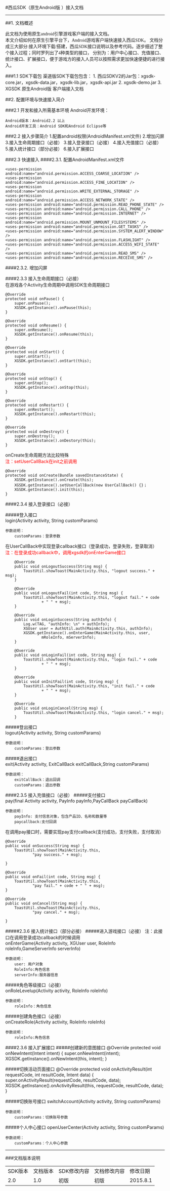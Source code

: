 #西瓜SDK（原生Android版 ）接入文档

****
<link rel="stylesheet" href="http://yandex.st/highlightjs/6.2/styles/googlecode.min.css" />

<script src="http://code.jquery.com/jquery-1.7.2.min.js"></script>
<script src="http://yandex.st/highlightjs/6.2/highlight.min.js"></script>

<script>hljs.initHighlightingOnLoad();</script>
<script type="text/javascript">
 $(document).ready(function(){
      $("h2,h3,h4,h5,h6").each(function(i,item){
        var tag = $(item).get(0).localName;
        $(item).attr("id","wow"+i);
        $("#category").append('<a class="new'+tag+'" href="#wow'+i+'">'+$(this).text()+'</a></br>');
        $(".newh2").css("margin-left",0);
        $(".newh3").css("margin-left",20);
        $(".newh4").css("margin-left",40);
        $(".newh5").css("margin-left",60);
        $(".newh6").css("margin-left",80);
      });
 });
</script>

<div id="category" style="display:none"></div>


##1. 文档概述

<font face="微软雅黑">此文档为使用原生android引擎游戏客户端的接入文档。</br>
本文介绍如何在原生引擎平台下，Android游戏客户端快速接入西瓜SDK。
文档分成三大部分:接入环境下载/搭建，西瓜SDK接口说明以及参考代码。逐步细述了整个接入过程；同时罗列出了4种类型的接口，
分别为：用户中心接口、充值接口、统计接口、扩展接口，便于游戏方的接入人员可以按照需求更加快速便捷的进行接入。
</font>


###1.1 SDK下载包
	渠道版SDK下载包包含：
	1. 西瓜SDKV2的Jar包：xgsdk-core.jar，xgsdk-data.jar，xgsdk-lib.jar，xgsdk-api.jar
	2. xgsdk-demo.jar
	3. XGSDK 原生Android版 客户端接入文档

##2. 配置环境与快速接入简介

###2.1 开发和接入所需基本环境
Android开发环境：

	Android版本：Android2.2 以上
	Android开发工具：Android SDK和Android Eclipse等

###2.2 接入步骤简介
	1.配置android权限(AndroidManifest.xml文件)
	2.增加闪屏
	3.接入生命周期接口（必接）
	3.接入登录接口（必接）
	4.接入充值接口（必接）
	5.接入统计接口（部分必接）
	6.接入扩展接口

###2.3 快速接入
####2.3.1. 配置AndroidManifest.xml文件<br />

	<uses-permission android:name="android.permission.ACCESS_COARSE_LOCATION" />
    <uses-permission android:name="android.permission.ACCESS_FINE_LOCATION" />
    <uses-permission android:name="android.permission.WRITE_EXTERNAL_STORAGE" />
    <uses-permission android:name="android.permission.ACCESS_NETWORK_STATE" />
    <uses-permission android:name="android.permission.READ_PHONE_STATE" />
    <uses-permission android:name="android.permission.CALL_PHONE" />
    <uses-permission android:name="android.permission.INTERNET" />
    <uses-permission android:name="android.permission.MOUNT_UNMOUNT_FILESYSTEMS" />
    <uses-permission android:name="android.permission.GET_TASKS" />
    <uses-permission android:name="android.permission.SYSTEM_ALERT_WINDOW" />
    <uses-permission android:name="android.permission.FLASHLIGHT" />
    <uses-permission android:name="android.permission.ACCESS_WIFI_STATE" />
    <uses-permission android:name="android.permission.READ_SMS" />
    <uses-permission android:name="android.permission.RECEIVE_SMS" />


####2.3.2. 增加闪屏

####2.3.3 接入生命周期接口（必接）<br />
在游戏各个Activity生命周期中调用SDK生命周期接口<br />



    @Override
    protected void onPause() {
        super.onPause();
        XGSDK.getInstance().onPause(this);
    }

    @Override
    protected void onResume() {
        super.onResume();
        XGSDK.getInstance().onResume(this);
    }

    @Override
    protected void onStart() {
        super.onStart();
        XGSDK.getInstance().onStart(this);
    }

    @Override
    protected void onStop() {
        super.onStop();
        XGSDK.getInstance().onStop(this);
    }

    @Override
    protected void onRestart() {
        super.onRestart();
        XGSDK.getInstance().onRestart(this);
    }

	@Override
    protected void onDestroy() {
        super.onDestroy();
        XGSDK.getInstance().onDestory(this);
    }

onCreate生命周期方法比较特殊<br />
<font color="red">注：setUserCallBack在init之前调用</font>

	@Override
    protected void onCreate(Bundle savedInstanceState) {
        XGSDK.getInstance().onCreate(this);
        XGSDK.getInstance().setUserCallBack(new UserCallBack() {}；
		XGSDK.getInstance().init(this);
	}


####2.3.4 接入登录接口（必接）

#####登入接口<br />
login(Activity activity, String customParams)

	参数说明：
		customParams：登录参数

在UserCallBack中实现登录callback接口（登录成功，登录失败，登录取消）<br />
<font color="red">注：在登录成功callback中，调用xgsdk的onEnterGame接口</font>

		@Override
        public void onLogoutSuccess(String msg) {
            ToastUtil.showToast(MainActivity.this, "logout success." + msg);
        }

        @Override
        public void onLogoutFail(int code, String msg) {
            ToastUtil.showToast(MainActivity.this, "logout fail." + code
                    + " " + msg);
        }

        @Override
        public void onLoginSuccess(String authInfo) {
            Log.w(TAG, "authInfo: \n" + authInfo);
            XGUser user = AuthUtil.auth(MainActivity.this, authInfo);
            XGSDK.getInstance().onEnterGame(MainActivity.this, user,
                    mRoleInfo, mServerInfo);
        }

        @Override
        public void onLoginFail(int code, String msg) {
            ToastUtil.showToast(MainActivity.this, "login fail." + code
                    + " " + msg);
        }

        @Override
        public void onInitFail(int code, String msg) {
            ToastUtil.showToast(MainActivity.this, "init fail." + code
                    + " " + msg);
        }

        @Override
        public void onLoginCancel(String msg) {
            ToastUtil.showToast(MainActivity.this, "login cancel." + msg);
        }

#####登出接口<br />
logout(Activity activity, String customParams)

	参数说明：
		customParams：登出参数

#####退出接口<br />
exit(Activity activity, ExitCallBack exitCallBack,String customParams)

	参数说明：
		exitCallBack：退出回调
		customParams：退出参数
####2.3.5 接入充值接口（必接）
#####支付接口<br />
pay(final Activity activity, PayInfo payInfo,PayCallBack payCallBack)

	参数说明：
		payInfo: 支付信息对象，包含产品ID、名称和数量等
		paycallback:支付回调

在调用pay接口时，需要实现pay支付callback(支付成功，支付失败，支付取消）

 	@Override
    public void onSuccess(String msg) {
        ToastUtil.showToast(MainActivity.this,
                "pay success." + msg);

    }

    @Override
    public void onFail(int code, String msg) {
        ToastUtil.showToast(MainActivity.this,
                "pay fail." + code + " " + msg);
    }

    @Override
    public void onCancel(String msg) {
        ToastUtil.showToast(MainActivity.this,
                "pay cancel." + msg);

    }

#####2.3.6 接入统计接口（部分必接）
#####进入游戏接口（必接）
注：此接口在调用登录成功callback的时候调用<br />
onEnterGame(Activity activity, XGUser user, RoleInfo roleInfo,GameServerInfo serverInfo)

	参数说明：
		user: 用户对象
		RoleInfo:角色信息
		serverInfo:服务器信息

#####角色等级接口（必接）<br />
onRoleLevelup(Activity activity, RoleInfo roleInfo)

	参数说明：
		roleInfo：角色信息

#####创建角色接口（必接）<br />
onCreateRole(Activity activity, RoleInfo roleInfo)

	参数说明：
		roleInfo:角色信息

####2.3.6 接入扩展接口
#####创建新的意图接口
	@Override
    protected void onNewIntent(Intent intent) {
        super.onNewIntent(intent);
        XGSDK.getInstance().onNewIntent(this, intent);
    }



#####切换活动页面接口
	@Override
    protected void onActivityResult(int requestCode, int resultCode, Intent data) {
        super.onActivityResult(requestCode, resultCode, data);
        XGSDK.getInstance().onActivityResult(this, requestCode, resultCode,
                data);
    }

#####切换账号接口
switchAccount(Activity activity, String customParams)

	参数说明：
		customParams：切换账号参数

#####个人中心接口
openUserCenter(Activity activity, String customParams)

	参数说明：
		customParams：个人中心参数


****

###文档版本说明
<table>
<tr>
<td>SDK版本</td><td>文档版本</td> <td>SDK修改内容</td> <td>文档修改内容</td> <td>修改日期</td>  
</tr>
<tr>
<td>2.0 </td><td>1.0</td> <td>初版</td> <td>初版</td> <td>2015.8.1</td>
</tr>
</table>
